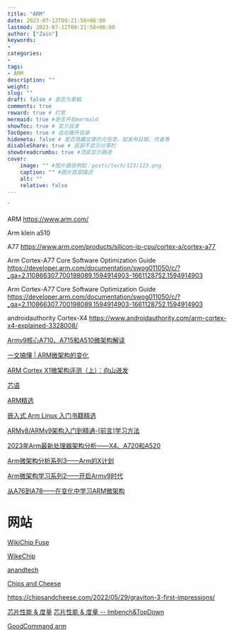 ```yaml
---
title: "ARM"
date: 2023-07-12T00:21:58+08:00
lastmod: 2023-07-12T00:21:58+08:00
author: ["Zain"]
keywords: 
- 
categories: 
- 
tags: 
- ARM
description: ""
weight:
slug: ""
draft: false # 是否为草稿
comments: true
reward: true # 打赏
mermaid: true #是否开启mermaid
showToc: true # 显示目录
TocOpen: true # 自动展开目录
hidemeta: false # 是否隐藏文章的元信息，如发布日期、作者等
disableShare: true # 底部不显示分享栏
showbreadcrumbs: true #顶部显示路径
cover:
    image: "" #图片路径例如：posts/tech/123/123.png
    caption: "" #图片底部描述
    alt: ""
    relative: false
---
```


`


ARM
https://www.arm.com/


Arm klein  a510

A77 
https://www.arm.com/products/silicon-ip-cpu/cortex-a/cortex-a77


Arm Cortex-A77 Core Software Optimization Guide
https://developer.arm.com/documentation/swog011050/c/?_ga=2.110866307.700198089.1594914903-1661128752.1594914903

Arm Cortex-A77 Core Software Optimization Guide
https://developer.arm.com/documentation/swog011050/c/?_ga=2.110866307.700198089.1594914903-1661128752.1594914903






androidauthority Cortex-X4
https://www.androidauthority.com/arm-cortex-x4-explained-3328008/


[Armv9核心A710、A715和A510微架构解读](https://www.elecfans.com/emb/dsp/202306122105761.html)

[一文搞懂 | ARM微架构的变化](http://news.eeworld.com.cn/mp/rrgeek/a142275.jspx)

[ARM Cortex X1微架构评测（上）：向山进发](https://zhuanlan.zhihu.com/p/619033328)

[芯语](https://www.eet-china.com/mp)


[ARM精选](https://aijishu.com/blog/armjingxuan)

[嵌入式 Arm Linux 入门书籍精选](https://zhuanlan.zhihu.com/p/101323280)

[ARMv8/ARMv9架构入门到精通-[前言]学习方法](https://mp.weixin.qq.com/s?__biz=Mzg2MDgzNTE3NQ==&mid=2247496517&idx=1&sn=c17ee3119035f850eb9149463d80b5df&chksm=ce22ef4df955665bc839406f31582fd356061a557c8daeb5d8d5a2b4f0c21bf309b6078a62eb&mpshare=1&scene=1&srcid=0612tXH2pXdo6X9FikZDtWFS&sharer_sharetime=1686581814533&sharer_shareid=813a8c319563d8c50feefd77b191f183#rd)



[2023年Arm最新处理器架构分析——X4、A720和A520](https://mp.weixin.qq.com/s?__biz=MzU4Mzc0NTcwNw==&mid=2247504291&idx=1&sn=8885896dc8bd66c6fc9101d175159208&chksm=fda6f867cad17171a89e53ff0606236e505d5727fc4e11dd342cbd81d8951dd42d55c30d3a74&mpshare=1&scene=1&srcid=0709SjwkAVSeFahnmKNYLXk5&sharer_sharetime=1688901657615&sharer_shareid=813a8c319563d8c50feefd77b191f183#rd)

[Arm微架构分析系列3——Arm的X计划](https://zhuanlan.zhihu.com/p/631260517)

[Arm微架构学习系列2——开启Armv9时代](https://mp.weixin.qq.com/s?__biz=MzAxMDM0NjExNA==&mid=2247488908&idx=1&sn=1f2709dbd92ff857f0c64a8085ab0abf&chksm=9b509e61ac27177700f5b84409ab91ecb6fc7b433fbc04ea40c397cc715c80984fe984b3b9a5&scene=21#wechat_redirect)

[从A76到A78——在变化中学习ARM微架构](https://mp.weixin.qq.com/s?__biz=MzAxMDM0NjExNA==&mid=2247487613&idx=1&sn=d43fdd559d7282e8441ae8a43c93cc48&chksm=9b509b90ac271286204870dd8e9f2af58b385e863317c7f41e7e5333474eab6f4ea4db32c57e&scene=21#wechat_redirect)



# 网站

[WikiChip Fuse](https://fuse.wikichip.org/)     

[WikeChip](https://en.wikichip.org/wiki/WikiChip)   

[anandtech](https://www.anandtech.com/)

[Chips and Cheese](https://chipsandcheese.com/)

https://chipsandcheese.com/2022/05/29/graviton-3-first-impressions/


[芯片性能 & 度量](https://zhuanlan.zhihu.com/p/515915160?utm_id=0)
[芯片性能 & 度量 -- lmbench&TopDown](https://zhuanlan.zhihu.com/p/528536050)


[GoodCommand arm](https://goodcommand.readthedocs.io/zh_CN/latest/index.html)
